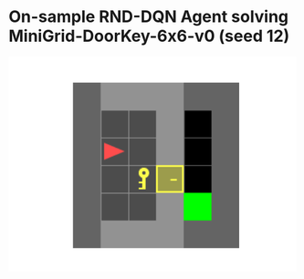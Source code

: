 # On-sample RND-DQN Agent solving MiniGrid-DoorKey-6x6-v0 (seed 12)

<img src="rnd_on_sample_seed_12.gif" alt="Alt text" width="1000">


